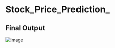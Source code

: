 # Stock_Price_Prediction_

## Final Output

![image](https://user-images.githubusercontent.com/75659458/217434985-251edbb9-fbc1-4123-9dce-1585a323acea.png)
